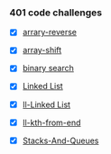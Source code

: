 ### 401 code challenges

- [x] [arrary-reverse](challenges/arrayReverse)

- [x] [array-shift](challenges/arrayShift/array-shift.js)

- [x] [binary search](challenges/arrayBinarysearch/array-binary-search.js)

- [x] [Linked List](challenges/linkedList/linked-list.js)

- [x] [ll-Linked List](challenges/linkedList/linked-list.js)

- [x] [ll-kth-from-end](challenges/linkedList/linked-list.js)

- [x] [Stacks-And-Queues](challenges/stacksAndQueues/stacks-and-queues.js)



